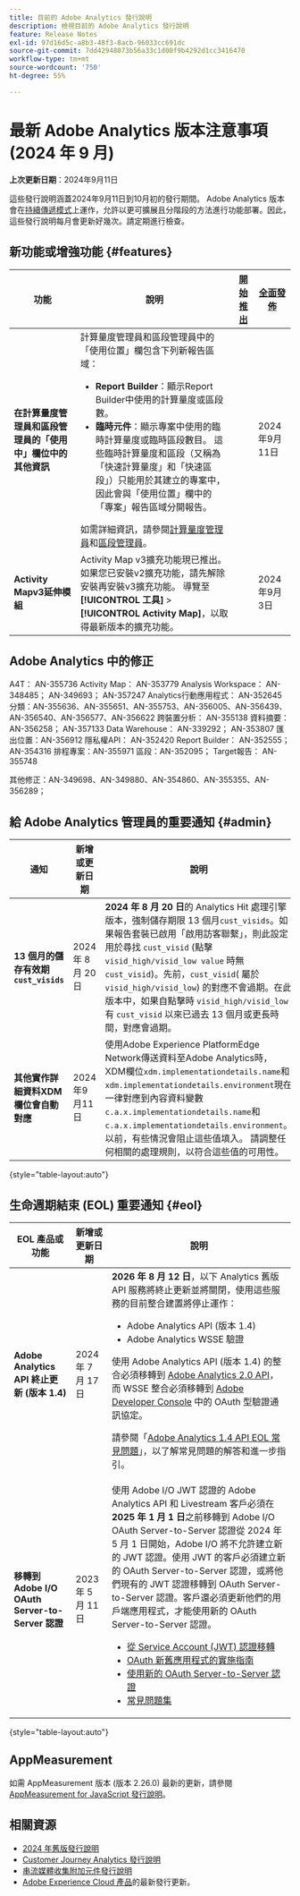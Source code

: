 ```yaml
---
title: 目前的 Adobe Analytics 發行說明
description: 檢視目前的 Adobe Analytics 發行說明
feature: Release Notes
exl-id: 97d16d5c-a8b3-48f3-8acb-96033cc691dc
source-git-commit: 7dd42948073b56a33c1d00f9b4292d1cc3416470
workflow-type: tm+mt
source-wordcount: '750'
ht-degree: 55%

---
```


# 最新 Adobe Analytics 版本注意事項 (2024 年 9 月)


**上次更新日期**：2024年9月11日

這些發行說明涵蓋2024年9月11日到10月初的發行期間。 Adobe Analytics 版本會在[持續傳遞模式](releases.md)上運作，允許以更可擴展且分階段的方法進行功能部署。因此，這些發行說明每月會更新好幾次。請定期進行檢查。

## 新功能或增強功能 {#features}

| 功能 | 說明 | [開始推出](releases.md) | [全面發佈](releases.md) |
|--- | --- | --- | --- |
| **在計算量度管理員和區段管理員的「使用中」欄位中的其他資訊** | 計算量度管理員和區段管理員中的「使用位置」欄包含下列新報告區域：<ul><li>**Report Builder**：顯示Report Builder中使用的計算量度或區段數。</li><li>**臨時元件**：顯示專案中使用的臨時計算量度或臨時區段數目。 這些臨時計算量度和區段（又稱為「快速計算量度」和「快速區段」）只能用於其建立的專案中，因此會與「使用位置」欄中的「專案」報告區域分開報告。</li></ul>如需詳細資訊，請參閱[計算量度管理員](https://experienceleague.adobe.com/en/docs/analytics/components/calculated-metrics/calcmetric-workflow/cm-manager)和[區段管理員](https://experienceleague.adobe.com/en/docs/analytics/components/segmentation/segmentation-workflow/seg-manage)。 |  | 2024年9月11日 |
| **Activity Mapv3延伸模組** | Activity Map v3擴充功能現已推出。 如果您已安裝v2擴充功能，請先解除安裝再安裝v3擴充功能。 導覽至&#x200B;**[!UICONTROL 工具]** > **[!UICONTROL Activity Map]**，以取得最新版本的擴充功能。 |  | 2024年9月3日 |


## Adobe Analytics 中的修正

A4T： AN-355736
Activity Map： AN-353779
Analysis Workspace： AN-348485； AN-349693； AN-357247
Analytics行動應用程式： AN-352645
分類：AN-355636、AN-355651、AN-355753、AN-356005、AN-356439、AN-356540、AN-356577、AN-356622
跨裝置分析： AN-355138
資料摘要： AN-356258； AN-357133
Data Warehouse： AN-339292； AN-353807
匯出位置：AN-356912
隱私權API： AN-352420
Report Builder： AN-352555； AN-354316
排程專案：AN-355971
區段：AN-352095；
Target報告： AN-355748

其他修正：AN-349698、AN-349880、AN-354860、AN-355355、AN-356289；

## 給 Adobe Analytics 管理員的重要通知 {#admin}

| 通知 | 新增或更新日期 | 說明 |
| ----------- | ---------- | ---------- |
| **13 個月的儲存有效期`cust_visids`** | 2024 年 8 月 20 日 | **2024 年 8 月 20 日**&#x200B;的 Analytics Hit 處理引擎版本，強制儲存期限 13 個月`cust_visids`。如果報告套裝已啟用「啟用訪客聯繫」，則此設定用於尋找 `cust_visid` (點擊 `visid_high/visid_low value` 時無 `cust_visid`)。先前，`cust_visid`( 屬於 `visid_high/visid_low`) 的對應不會過期。在此版本中，如果自點擊時 `visid_high/visid_low` 有 `cust_visid` 以來已過去 13 個月或更長時間，對應會過期。 |
| **其他實作詳細資料XDM欄位會自動對應** | 2024年9月11日 | 使用Adobe Experience PlatformEdge Network傳送資料至Adobe Analytics時，XDM欄位`xdm.implementationdetails.name`和`xdm.implementationdetails.environment`現在一律對應到內容資料變數`c.a.x.implementationdetails.name`和`c.a.x.implementationdetails.environment`。 以前，有些情況會阻止這些值填入。 請調整任何相關的處理規則，以符合這些值的可用性。 |

{style="table-layout:auto"}

## 生命週期結束 (EOL) 重要通知 {#eol}

| EOL 產品或功能 | 新增或更新日期 | 說明 |
| --- | --- | --- |
| **Adobe Analytics API 終止更新 (版本 1.4)** | 2024 年 7 月 17 日 | **2026 年 8 月 12 日**，以下 Analytics 舊版 API 服務將終止更新並將關閉，使用這些服務的目前整合建置將停止運作：<ul><li>Adobe Analytics API (版本 1.4)</li><li>Adobe Analytics WSSE 驗證</li></ul><p>使用 Adobe Analytics API (版本 1.4) 的整合必須移轉到 [Adobe Analytics 2.0 API](https://developer.adobe.com/analytics-apis/docs/2.0/)，而 WSSE 整合必須移轉到 [Adobe Developer Console](https://developer.adobe.com/console) 中的 OAuth 型驗證通訊協定。</p><p>請參閱「[Adobe Analytics 1.4 API EOL 常見問題](/help/admin/c-admin-api/c-admin-14-api-eol.md)」，以了解常見問題的解答和進一步指引。</p> |
| **移轉到 Adobe I/O OAuth Server-to-Server 認證** | 2023 年 5 月 11 日 | 使用 Adobe I/O JWT 認證的 Adobe Analytics API 和 Livestream 客戶必須在 **2025 年 1 月 1 日**&#x200B;之前移轉到 Adobe I/O OAuth Server-to-Server 認證從 2024 年 5 月 1 日開始，Adobe I/O 將不允許建立新的 JWT 認證。使用 JWT 的客戶必須建立新的 OAuth Server-to-Server 認證，或將他們現有的 JWT 認證移轉到 OAuth Server-to-Server 認證。客戶還必須更新他們的用戶端應用程式，才能使用新的 OAuth Server-to-Server 認證。 <ul><li>[從 Service Account (JWT) 認證移轉](https://developer.adobe.com/developer-console/docs/guides/authentication/ServerToServerAuthentication/migration/)</li><li>[OAuth 新舊應用程式的實施指南](https://developer.adobe.com/developer-console/docs/guides/authentication/ServerToServerAuthentication/implementation/)<li>[使用新的 OAuth Server-to-Server 認證](https://developer.adobe.com/developer-console/docs/guides/authentication/ServerToServerAuthentication/implementation/)</li><li>[常見問題集](https://developer.adobe.com/developer-console/docs/guides/authentication/ServerToServerAuthentication/faqs/)</li></ul> |

{style="table-layout:auto"}

## AppMeasurement

如需 AppMeasurement 版本 (版本 2.26.0) 最新的更新，請參閱 [AppMeasurement for JavaScript 發行說明](https://experienceleague.adobe.com/docs/analytics/implementation/appmeasurement-updates.html?lang=zh-Hant)。


## 相關資源

* [2024 年舊版發行說明](/help/release-notes/2024.md)
* [Customer Journey Analytics 發行說明](https://experienceleague.adobe.com/docs/analytics-platform/using/releases/latest.html?lang=zh-Hant)
* [串流媒體收集附加元件發行說明](https://experienceleague.adobe.com/docs/media-analytics/using/additional-resources/release-notes.html?lang=zh-Hant)
* [Adobe Experience Cloud 產品](https://business.adobe.com/products/adobe-experience-cloud-products.html)的最新發行更新。
